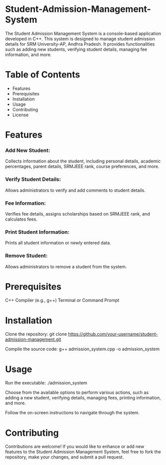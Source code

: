 # Student-Admission-Management-System

The Student Admission Management System is a console-based application developed in C++. This system is designed to manage student admission details for SRM University-AP, Andhra Pradesh. It provides functionalities such as adding new students, verifying student details, managing fee information, and more.

# Table of Contents
* Features
* Prerequisites
* Installation
* Usage
* Contributing
* License
  
# Features
### Add New Student: 
Collects information about the student, including personal details, academic percentages, parent details, SRMJEEE rank, course preferences, and more.

### Verify Student Details: 
Allows administrators to verify and add comments to student details.

### Fee Information: 
Verifies fee details, assigns scholarships based on SRMJEEE rank, and calculates fees.

### Print Student Information: 
Prints all student information or newly entered data.

### Remove Student: 
Allows administrators to remove a student from the system.

# Prerequisites
C++ Compiler (e.g., g++)
Terminal or Command Prompt

# Installation
Clone the repository:
git clone https://github.com/your-username/student-admission-management.git

Compile the source code:
g++ admission_system.cpp -o admission_system

# Usage
Run the executable:
./admission_system

Choose from the available options to perform various actions, such as adding a new student, verifying details, managing fees, printing information, and more.

Follow the on-screen instructions to navigate through the system.

# Contributing
Contributions are welcome! If you would like to enhance or add new features to the Student Admission Management System, feel free to fork the repository, make your changes, and submit a pull request.

